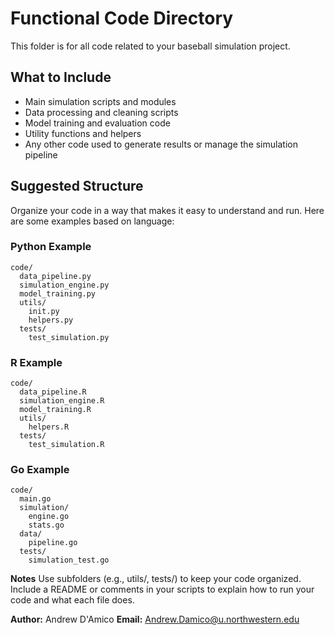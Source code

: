 # Functional Code Directory

This folder is for all code related to your baseball simulation project.

## What to Include

- Main simulation scripts and modules  
- Data processing and cleaning scripts  
- Model training and evaluation code  
- Utility functions and helpers  
- Any other code used to generate results or manage the simulation pipeline  

## Suggested Structure

Organize your code in a way that makes it easy to understand and run. Here are some examples based on language:

### Python Example
```
code/
  data_pipeline.py
  simulation_engine.py
  model_training.py
  utils/
    init.py
    helpers.py
  tests/
    test_simulation.py
```

### R Example
```
code/
  data_pipeline.R
  simulation_engine.R
  model_training.R
  utils/
    helpers.R
  tests/
    test_simulation.R
```

### Go Example
```
code/
  main.go
  simulation/
    engine.go
    stats.go
  data/
    pipeline.go
  tests/
    simulation_test.go

```

**Notes**
Use subfolders (e.g., utils/, tests/) to keep your code organized.
Include a README or comments in your scripts to explain how to run your code and what each file does.

**Author:** Andrew D'Amico
**Email:** Andrew.Damico@u.northwestern.edu

